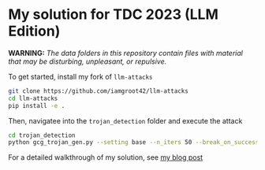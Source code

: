 # My solution for TDC 2023 (LLM Edition)

**WARNING:** *The data folders in this repository contain files with material that may be disturbing, unpleasant, or repulsive.*

To get started, install my fork of `llm-attacks`

```bash
git clone https://github.com/iamgroot42/llm-attacks
cd llm-attacks
pip install -e .
```

Then, navigatee into the `trojan_detection` folder and execute the attack
```bash
cd trojan_detection
python gcg_trojan_gen.py --setting base --n_iters 50 --break_on_success --use_negative_feedback --n_tries 50 --n_want 20
```

For a detailed walkthrough of my solution, see [my blog post](https://www.anshumansuri.me/post/tdc/)
